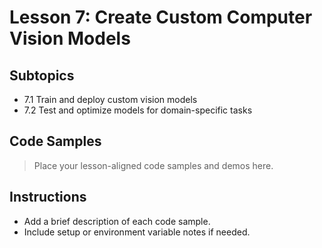 # Lesson 7: Create Custom Computer Vision Models

## Subtopics
- 7.1 Train and deploy custom vision models
- 7.2 Test and optimize models for domain-specific tasks

## Code Samples

> Place your lesson-aligned code samples and demos here.

## Instructions
- Add a brief description of each code sample.
- Include setup or environment variable notes if needed. 